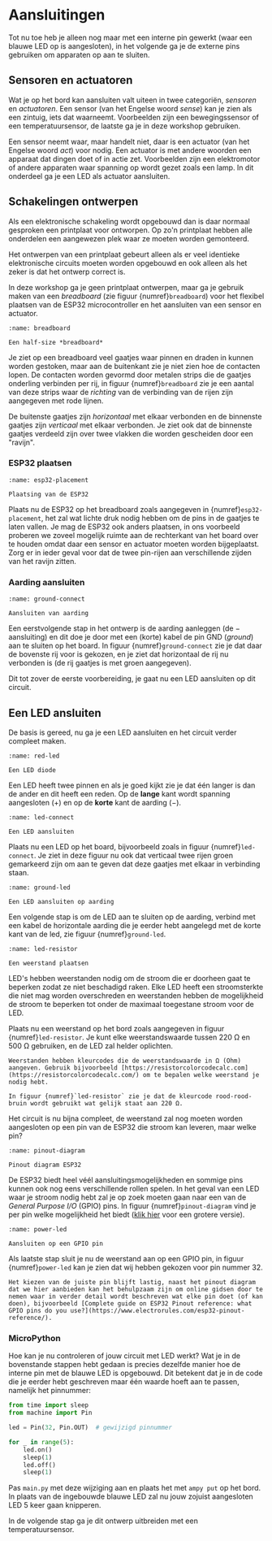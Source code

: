 # Aansluitingen

Tot nu toe heb je alleen nog maar met een interne pin gewerkt (waar een blauwe LED op is aangesloten), in het volgende ga je de externe pins gebruiken om apparaten op aan te sluiten.

## Sensoren en actuatoren

Wat je op het bord kan aansluiten valt uiteen in twee categoriën, *sensoren* en *actuatoren*. Een sensor (van het Engelse woord *sense*) kan je zien als een zintuig, iets dat waarneemt. Voorbeelden zijn een bewegingssensor of een temperatuursensor, de laatste ga je in deze workshop gebruiken.

Een sensor neemt waar, maar handelt niet, daar is een actuator (van het Engelse woord *act*) voor nodig. Een actuator is met andere woorden een apparaat dat dingen doet of in actie zet. Voorbeelden zijn een elektromotor of andere apparaten waar spanning op wordt gezet zoals een lamp. In dit onderdeel ga je een LED als actuator aansluiten.

## Schakelingen ontwerpen

Als een elektronische schakeling wordt opgebouwd dan is daar normaal gesproken een printplaat voor ontworpen. Op zo'n printplaat hebben alle onderdelen een aangewezen plek waar ze moeten worden gemonteerd.

Het ontwerpen van een printplaat gebeurt alleen als er veel identieke elektronische circuits moeten worden opgebouwd en ook alleen als het zeker is dat het ontwerp correct is.

In deze workshop ga je geen printplaat ontwerpen, maar ga je gebruik maken van een *breadboard* (zie figuur {numref}`breadboard`) voor het flexibel plaatsen van de ESP32 microcontroller en het aansluiten van een sensor en actuator.

```{figure} ../images/breadboard_half.png
:name: breadboard

Een half-size *breadboard*
```

Je ziet op een breadboard veel gaatjes waar pinnen en draden in kunnen worden gestoken, maar aan de buitenkant zie je niet zien hoe de contacten lopen. De contacten worden gevormd door metalen strips die de gaatjes onderling verbinden per rij, in figuur {numref}`breadboard` zie je een aantal van deze strips waar de *richting* van de verbinding van de rijen zijn aangegeven met rode lijnen.

De buitenste gaatjes zijn *horizontaal* met elkaar verbonden en de binnenste gaatjes zijn *verticaal* met elkaar verbonden. Je ziet ook dat de binnenste gaatjes verdeeld zijn over twee vlakken die worden gescheiden door een "ravijn".

### ESP32 plaatsen

```{figure} ../circuits/esp32_step_0_bb.png
:name: esp32-placement

Plaatsing van de ESP32
```

Plaats nu de ESP32 op het breadboard zoals aangegeven in {numref}`esp32-placement`, het zal wat lichte druk nodig hebben om de pins in de gaatjes te laten vallen. Je mag de ESP32 ook anders plaatsen, in ons voorbeeld proberen we zoveel mogelijk ruimte aan de rechterkant van het board over te houden omdat daar een sensor en actuator moeten worden bijgeplaatst. Zorg er in ieder geval voor dat de twee pin-rijen aan verschillende zijden van het ravijn zitten.

### Aarding aansluiten

```{figure} ../circuits/esp32_step_1_bb.png
:name: ground-connect

Aansluiten van aarding
```

Een eerstvolgende stap in het ontwerp is de aarding aanleggen (de $-$ aansluiting) en dit doe je door met een (korte) kabel de pin GND (*ground*) aan te sluiten op het board. In figuur {numref}`ground-connect` zie je dat daar de bovenste rij voor is gekozen, en je ziet dat horizontaal de rij nu verbonden is (de rij gaatjes is met groen aangegeven).

Dit tot zover de eerste voorbereiding, je gaat nu een LED aansluiten op dit circuit.

## Een LED ansluiten

De basis is gereed, nu ga je een LED aansluiten en het circuit verder compleet maken.

```{figure} ../images/red_led.png
:name: red-led

Een LED diode
```

Een LED heeft twee pinnen en als je goed kijkt zie je dat één langer is dan de ander en dit heeft een reden. Op de **lange** kant wordt spanning aangesloten ($+$) en op de **korte** kant de aarding ($-$).

```{figure} ../circuits/esp32_step_2_bb.png
:name: led-connect

Een LED aansluiten
```

Plaats nu een LED op het board, bijvoorbeeld zoals in figuur {numref}`led-connect`. Je ziet in deze figuur nu ook dat verticaal twee rijen groen gemarkeerd zijn om aan te geven dat deze gaatjes met elkaar in verbinding staan.

```{figure} ../circuits/esp32_step_3_bb.png
:name: ground-led

Een LED aansluiten op aarding
```

Een volgende stap is om de LED aan te sluiten op de aarding, verbind met een kabel de horizontale aarding die je eerder hebt aangelegd met de korte kant van de led, zie figuur {numref}`ground-led`.

```{figure} ../circuits/esp32_step_4_bb.png
:name: led-resistor

Een weerstand plaatsen
```

LED's hebben weerstanden nodig om de stroom die er doorheen gaat te beperken zodat ze niet beschadigd raken. Elke LED heeft een stroomsterkte die niet mag worden overschreden en weerstanden hebben de mogelijkheid de stroom te beperken tot onder de maximaal toegestane stroom voor de LED.

Plaats nu een weerstand op het bord zoals aangegeven in figuur {numref}`led-resistor`. Je kunt elke weerstandswaarde tussen 220 Ω en 500 Ω gebruiken, en de LED zal helder oplichten.

```{attention}
Weerstanden hebben kleurcodes die de weerstandswaarde in Ω (Ohm) aangeven. Gebruik bijvoorbeeld [https://resistorcolorcodecalc.com](https://resistorcolorcodecalc.com/) om te bepalen welke weerstand je nodig hebt.

In figuur {numref}`led-resistor` zie je dat de kleurcode rood-rood-bruin wordt gebruikt wat gelijk staat aan 220 Ω.
```

Het circuit is nu bijna compleet, de weerstand zal nog moeten worden aangesloten op een pin van de ESP32 die stroom kan leveren, maar welke pin?

```{figure} ../images/esp32_devkit_v1_pins.png
:name: pinout-diagram

Pinout diagram ESP32
```

De ESP32 biedt heel véél aansluitingsmogelijkheden en sommige pins kunnen ook nog eens verschillende rollen spelen. In het geval van een LED waar je stroom nodig hebt zal je op zoek moeten gaan naar een van de *General Purpose I/O* (GPIO) pins. In figuur {numref}`pinout-diagram` vind je per pin welke mogelijkheid het biedt (<a href="../reference/ESP32-Devkit-Pinout-Rev-12.pdf">klik hier</a> voor een grotere versie).

```{figure} ../circuits/esp32_step_5_bb.png
:name: power-led

Aansluiten op een GPIO pin
```

Als laatste stap sluit je nu de weerstand aan op een GPIO pin, in figuur {numref}`power-led` kan je zien dat wij hebben gekozen voor pin nummer 32.

```{note}
Het kiezen van de juiste pin blijft lastig, naast het pinout diagram dat we hier aanbieden kan het behulpzaam zijn om online gidsen door te nemen waar in verder detail wordt beschreven wat elke pin doet (of kan doen), bijvoorbeeld [Complete guide on ESP32 Pinout reference: what GPIO pins do you use?](https://www.electrorules.com/esp32-pinout-reference/).
```

### MicroPython

Hoe kan je nu controleren of jouw circuit met LED werkt? Wat je in de bovenstande stappen hebt gedaan is precies dezelfde manier hoe de interne pin met de blauwe LED is opgebouwd. Dit betekent dat je in de code die je eerder hebt geschreven maar één waarde hoeft aan te passen, namelijk het pinnummer:

```python
from time import sleep
from machine import Pin

led = Pin(32, Pin.OUT)  # gewijzigd pinnummer

for _ in range(5):
    led.on()
    sleep(1)
    led.off()
    sleep(1)
```

Pas `main.py` met deze wijziging aan en plaats het met `ampy put` op het bord. In plaats van de ingebouwde blauwe LED zal nu jouw zojuist aangesloten LED 5 keer gaan knipperen.

In de volgende stap ga je dit ontwerp uitbreiden met een temperatuursensor.
